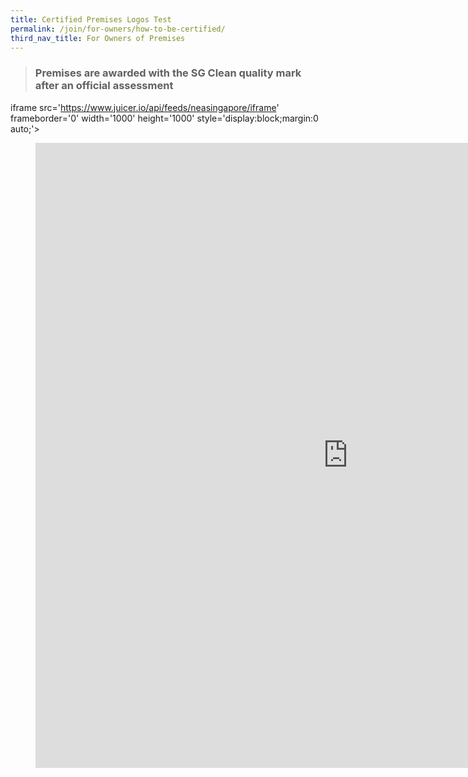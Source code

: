 ```yaml
---
title: Certified Premises Logos Test
permalink: /join/for-owners/how-to-be-certified/
third_nav_title: For Owners of Premises
---
```

> ### Premises are awarded with the SG Clean quality mark after an official assessment
iframe src='https://www.juicer.io/api/feeds/neasingapore/iframe' frameborder='0' width='1000' height='1000' style='display:block;margin:0 auto;'>
<!-- blank line -->
<figure class="video_container">
  <iframe src="https://www.juicer.io/api/feeds/neasingapore/iframe" frameborder='0' width='1000' height='1000' style='display:block;margin:0 auto;'> </iframe>
</figure>
<!-- blank line -->
